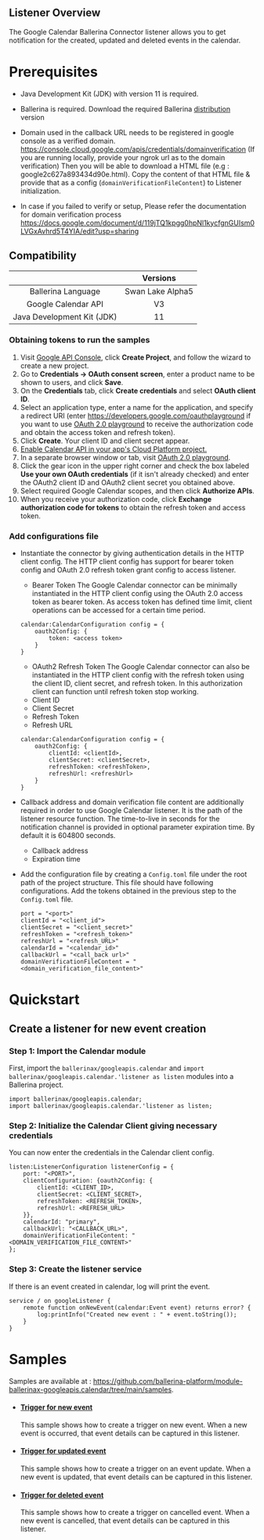 ## Listener Overview

The Google Calendar Ballerina Connector listener allows you to get notification for the created, updated and deleted events in the calendar.

# Prerequisites

* Java Development Kit (JDK) with version 11 is required.

*   Ballerina is required.
Download the required Ballerina [distribution](https://ballerinalang.org/downloads/) version

* Domain used in the callback URL needs to be registered in google console as a verified domain.
https://console.cloud.google.com/apis/credentials/domainverification
(If you are running locally, provide your ngrok url as to the domain verification)
Then you will be able to download a HTML file (e.g : google2c627a893434d90e.html). 
Copy the content of that HTML file & provide that as a config (`domainVerificationFileContent`) to Listener initialization.

* In case if you failed to verify or setup, Please refer the documentation for domain verification process 
https://docs.google.com/document/d/119jTQ1kpgg0hpNl1kycfgnGUIsm0LVGxAvhrd5T4YIA/edit?usp=sharing

## Compatibility

|                             |            Versions             |
|:---------------------------:|:-------------------------------:|
| Ballerina Language          |     Swan Lake Alpha5            |
| Google Calendar API         |             V3                  |
| Java Development Kit (JDK)  |             11                  |

### Obtaining tokens to run the samples

1. Visit [Google API Console](https://console.developers.google.com), click **Create Project**, and follow the wizard to create a new project.
2. Go to **Credentials -> OAuth consent screen**, enter a product name to be shown to users, and click **Save**.
3. On the **Credentials** tab, click **Create credentials** and select **OAuth client ID**. 
4. Select an application type, enter a name for the application, and specify a redirect URI (enter https://developers.google.com/oauthplayground if you want to use 
[OAuth 2.0 playground](https://developers.google.com/oauthplayground) to receive the authorization code and obtain the 
access token and refresh token). 
5. Click **Create**. Your client ID and client secret appear. 
6. [Enable Calendar API in your app's Cloud Platform project.](https://developers.google.com/workspace/guides/create-project#enable-api)
7. In a separate browser window or tab, visit [OAuth 2.0 playground](https://developers.google.com/oauthplayground).
8. Click the gear icon in the upper right corner and check the box labeled **Use your own OAuth credentials** (if it isn't already checked) and enter the OAuth2 client ID and OAuth2 client secret you obtained above.
9. Select required Google Calendar scopes, and then click **Authorize APIs**.
10. When you receive your authorization code, click **Exchange authorization code for tokens** to obtain the refresh token and access token. 

### Add configurations file

* Instantiate the connector by giving authentication details in the HTTP client config. The HTTP client config has support for bearer token config and OAuth 2.0 refresh token grant config to access listener. 

    * Bearer Token 
    The Google Calendar connector can be minimally instantiated in the HTTP client config using the OAuth 2.0 access token as bearer token. As access token has defined time limit, client operations can be accessed for a certain time period.  
    ``` 
    calendar:CalendarConfiguration config = {
        oauth2Config: {
            token: <access token>
        }
    }
    ```

    * OAuth2 Refresh Token
    The Google Calendar connector can also be instantiated in the HTTP client config with the refresh token using the client ID, client secret, and refresh token. In this authorization client can function until refresh token stop working.
    * Client ID
    * Client Secret
    * Refresh Token
    * Refresh URL
    ```
    calendar:CalendarConfiguration config = {
        oauth2Config: {
            clientId: <clientId>,
            clientSecret: <clientSecret>,
            refreshToken: <refreshToken>,
            refreshUrl: <refreshUrl>
        }
    }
    ```

* Callback address and domain verification file content are additionally required in order to use Google Calendar listener. It is the path of the listener resource function. The time-to-live in seconds for the notification channel is provided in optional parameter expiration time. By default it is 604800 seconds.
  * Callback address
  * Expiration time

* Add the configuration file by creating a `Config.toml` file under the root path of the project structure.
This file should have following configurations. Add the tokens obtained in the previous step to the `Config.toml` file.

  ```
  port = "<port>"
  clientId = "<client_id">
  clientSecret = "<client_secret>"
  refreshToken = "<refresh_token>"
  refreshUrl = "<refresh_URL>"
  calendarId = "<calendar_id>"
  callbackUrl = "<call_back url>"
  domainVerificationFileContent = "<domain_verification_file_content>"
  ```

# Quickstart

## Create a listener for new event creation
### Step 1: Import the Calendar module
First, import the `ballerinax/googleapis.calendar` and `import ballerinax/googleapis.calendar.'listener as listen` modules into a Ballerina project.

```ballerina
import ballerinax/googleapis.calendar;
import ballerinax/googleapis.calendar.'listener as listen;
```

### Step 2: Initialize the Calendar Client giving necessary credentials
You can now enter the credentials in the Calendar client config.
```ballerina
listen:ListenerConfiguration listenerConfig = {
    port: "<PORT>",
    clientConfiguration: {oauth2Config: {
        clientId: <CLIENT_ID>,
        clientSecret: <CLIENT_SECRET>,
        refreshToken: <REFRESH_TOKEN>,
        refreshUrl: <REFRESH_URL>
    }},
    calendarId: "primary",
    callbackUrl: "<CALLBACK_URL>",
    domainVerificationFileContent: "<DOMAIN_VERIFICATION_FILE_CONTENT>"
};
```

### Step 3: Create the listener service
If there is an event created in calendar, log will print the event.

```ballerina
service / on googleListener {
    remote function onNewEvent(calendar:Event event) returns error? {
        log:printInfo("Created new event : " + event.toString());
    }
}
```

# Samples

Samples are available at : https://github.com/ballerina-platform/module-ballerinax-googleapis.calendar/tree/main/samples.

- #### [Trigger for new event](../../../samples/trigger_create_event.bal)

  This sample shows how to create a trigger on new event. When a new event is occurred, that event details can be captured in this listener.

- #### [Trigger for updated event](../../../samples/trigger_update_event.bal)

  This sample shows how to create a trigger on an event update. When a new event is updated, that event details can be captured in this listener.

- #### [Trigger for deleted event](../../../samples/trigger_delete_event.bal)

  This sample shows how to create a trigger on cancelled event. When a new event is cancelled, that event details can be captured in this listener.